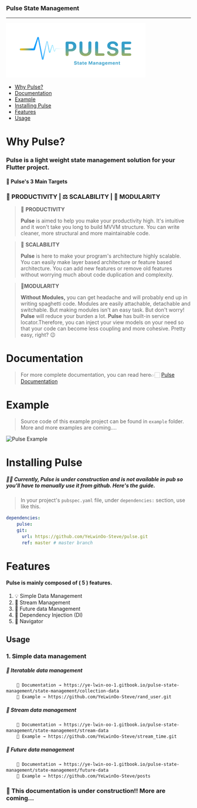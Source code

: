 ### Pulse State Management
----

![Pulse Logo](assets/logo.png)

- [Why Pulse?](#why-pulse?)
- [Documentation](#documentation)
- [Example](#example)
- [Installing Pulse](#installing-pulse)
- [Features](#features)
- [Usage](#usage)


# Why Pulse?

### **Pulse** is a light weight state management solution for your Flutter project. 

#### **🏹 Pulse's 3 Main Targets**

### 🚀   PRODUCTIVITY       |       ⚖️   SCALABILITY       |       🧩   MODULARITY


> **🎯** **PRODUCTIVITY**
> 
> **Pulse** is aimed to help you make your productivity high. It's intuitive and it won't take you long to build MVVM structure. You can write cleaner, more structural and more maintainable code.

> 🎯 **SCALABILITY**
> 
> **Pulse** is here to make your program's architecture highly scalable. You can easily make layer based architecture or feature based architecture. You can add new features or remove old features without worrying much about code duplication and complexity.

> 🎯**MODULARITY**
> 
> **Without Modules,** you can get headache and will probably end up in writing spaghetti code. Modules are easily attachable, detachable and switchable. But making modules isn't an easy task. But don't worry! **Pulse** will reduce your burden a lot. **Pulse** has built-in service locator.Therefore, you can inject your view models on your need so that your code can become less coupling and more cohesive. Pretty easy, right? 😉


# Documentation

> For more complete documentation, you can  read here👉🏻 [Pulse Documentation](https://ye-lwin-oo-1.gitbook.io/pulse-state-management/)


# Example

> Source code of this example project can be found in `example` folder. More and more examples are coming....

![Pulse Example](assets/pulse_example.gif)

# Installing Pulse

##### 🚧🚧 Currently, Pulse is under construction and is not available in pub so you'll have to manually use it from github. Here's the guide.

> In your project's `pubspec.yaml` file, under `dependencies:` section, use like this.

```yaml
dependencies:
    pulse:
    git:
      url: https://github.com/YeLwinOo-Steve/pulse.git
      ref: master # master branch
```

# Features

#### __Pulse__ is mainly composed of ( 5 ) features.

1. 💡 Simple Data Management
2. 🌊 Stream Management
3. 🔮 Future data Management
4. 💉 Dependency Injection (DI)
5. 🧭 Navigator

## Usage

### 1. Simple data management

##### 🎢 Iteratable data management
		📃 Documentation → https://ye-lwin-oo-1.gitbook.io/pulse-state-management/state-management/collection-data
		👾 Example → https://github.com/YeLwinOo-Steve/rand_user.git

##### 🌊 Stream data management
		📃 Documentation → https://ye-lwin-oo-1.gitbook.io/pulse-state-management/state-management/stream-data
		👾 Example → https://github.com/YeLwinOo-Steve/stream_time.git

##### 🔮 Future data management
		📃 Documentation → https://ye-lwin-oo-1.gitbook.io/pulse-state-management/state-management/future-data
		👾 Example → https://github.com/YeLwinOo-Steve/posts


### 🚧 This documentation is under construction!! More are coming...
